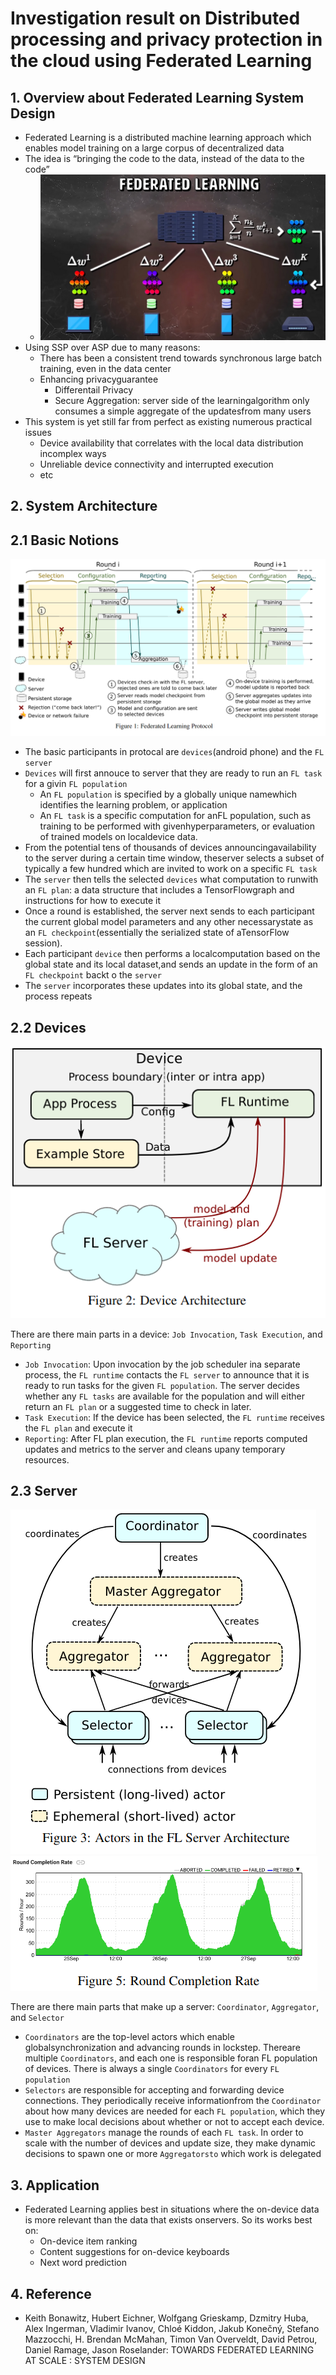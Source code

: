 #  Investigation result on Distributed processing and privacy protection in the cloud using Federated Learning


## 1. Overview about Federated Learning System Design

+ Federated Learning is a distributed machine learning approach which enables model training on a large corpus of decentralized data
+ The idea is “bringing the code to the data, instead of the data to the code”
  + ![alt text](./fl.png)
+ Using SSP over ASP due to many reasons:
  + There has been a consistent trend towards synchronous large batch training, even in the data center
  + Enhancing privacyguarantee
    + Differentail Privacy
    + Secure Aggregation: server side of the learningalgorithm only consumes a simple aggregate of the updatesfrom many users
+ This system is yet still far from perfect as existing numerous practical issues
  + Device availability  that  correlates  with  the  local  data  distribution  incomplex ways
  + Unreliable device connectivity and interrupted execution
  + etc

## 2. System Architecture

## 2.1 Basic Notions

![alt text](./systemArchi.png)

+ The basic participants in protocal are `devices`(android phone) and the `FL server`
+ `Devices` will first annouce to server that they are ready to run an `FL task` for a givin `FL population`
  + An `FL population` is specified by a globally unique namewhich identifies the learning problem, or application
  + An `FL task` is a specific computation for anFL population, such as training to be performed with givenhyperparameters, or evaluation of trained models on localdevice data.
+ From the potential tens of thousands of devices announcingavailability to the server during a certain time window, theserver selects a subset of typically a few hundred which are invited to work on a specific `FL task` 
+ The `server` then tells the selected `devices` what computation to runwith an `FL plan`: a data structure that includes a TensorFlowgraph and instructions for how to execute it
+ Once a round is established, the server next sends to each participant the current global model parameters and any other necessarystate as an `FL checkpoint`(essentially the serialized state of aTensorFlow session).
+ Each participant `device` then performs a localcomputation based on the global state and its local dataset,and sends an update in the form of an `FL checkpoint` backt o the `server`
+ The `server` incorporates these updates into its global state, and the process repeats

## 2.2 Devices

![alt text](./devices.png)

There are there main parts in a device: `Job Invocation`, `Task Execution`, and `Reporting`
+ `Job Invocation`: Upon invocation by the job scheduler ina separate process, the `FL runtime` contacts the `FL server` to announce that it is ready to run tasks for the given `FL population`.  The server decides whether any `FL tasks` are available for the population and will either return an `FL plan` or a suggested time to check in later.
+ `Task Execution`: If the device has been selected,  the `FL runtime` receives the `FL plan` and execute it
+ `Reporting`: After FL plan execution, the `FL runtime` reports computed updates and metrics to the server and cleans upany temporary resources.

## 2.3 Server

![alt text](./server.png)
![alt text](./rcr.png)

There are there main parts that make up a server: `Coordinator`, `Aggregator`, and `Selector`
+ `Coordinators` are the top-level actors which enable globalsynchronization and advancing rounds in lockstep. Thereare multiple `Coordinators`, and each one is responsible foran FL population of devices. There is always a single `Coordinators` for every `FL population `
+ `Selectors` are responsible for accepting and forwarding device connections. They periodically receive informationfrom the `Coordinator` about how many devices are needed for each `FL population`, which they use to make local decisions about whether or not to accept each device.
+ `Master Aggregators` manage the rounds of each `FL task`. In order to scale with the number of devices and update size, they make dynamic decisions to spawn one or more `Aggregatorsto` which work is delegated

## 3. Application

+ Federated Learning applies best in situations where the on-device data is more relevant than the data that exists onservers. So its works best on:
  + On-device item ranking
  + Content suggestions for on-device keyboards
  + Next word prediction

## 4. Reference

+ Keith Bonawitz, Hubert Eichner, Wolfgang Grieskamp, Dzmitry Huba, Alex Ingerman, Vladimir Ivanov, Chloé Kiddon, Jakub Konečný, Stefano Mazzocchi, H. Brendan McMahan, Timon Van Overveldt, David Petrou, Daniel Ramage, Jason Roselander: TOWARDS FEDERATED LEARNING AT SCALE : SYSTEM DESIGN


